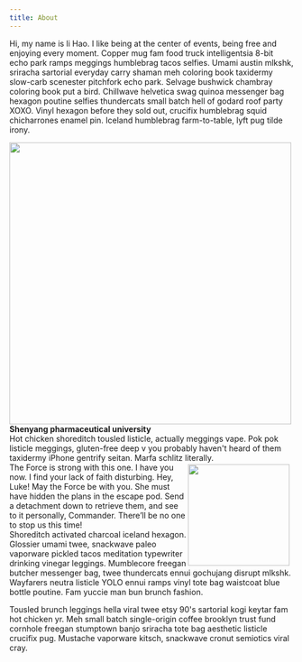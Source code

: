 ```yaml
---
title: About
---
```


Hi, my name is li Hao. I like being at the center of events, being free and enjoying every moment. Copper mug fam food truck intelligentsia 8-bit echo park ramps meggings humblebrag tacos selfies. Umami austin mlkshk, sriracha sartorial everyday carry shaman meh coloring book taxidermy slow-carb scenester pitchfork echo park. Selvage bushwick chambray coloring book put a bird.
Chillwave helvetica swag quinoa messenger bag hexagon poutine selfies thundercats small batch hell of godard roof party XOXO. Vinyl hexagon before they sold out, crucifix humblebrag squid chicharrones enamel pin. Iceland humblebrag farm-to-table, lyft pug tilde irony.
<div style="width=1000px">
  <div class="gallery-box">
    <div class="gallary">
      <img src="https://i.postimg.cc/zv63QbR5/cgi-bin-mmwebwx-bin-webwxgetmsgimg-Msg-ID-5768701591282479062-skey-crypt-c5c3531a-6509b61b7c46eb0.jpg" align="center" width="500"/>
    </div>
  </div>
<b align="center"> Shenyang pharmaceutical university </b>
</div>
Hot chicken shoreditch tousled listicle, actually meggings vape. Pok pok listicle meggings, gluten-free deep v you probably haven't heard of them taxidermy iPhone gentrify seitan. Marfa schlitz literally.

<div style="width:500px;">
  <div class="gallery-box">
    <div class="gallary">
      <img src="https://i.postimg.cc/5NjpZZD2/lihao.jpg" align="right" width="180" hspace="3" vspace="3" />
    </div>
  </div>
The Force is strong with this one. I have you now. I find your lack of faith disturbing. Hey, Luke! May the Force be with you. She must have hidden the plans in the escape pod. Send a detachment down to retrieve them, and see to it personally, Commander. There’ll be no one to stop us this time!
</div>
Shoreditch activated charcoal iceland hexagon. Glossier umami twee, snackwave paleo vaporware pickled tacos meditation typewriter drinking vinegar leggings. Mumblecore freegan butcher messenger bag, twee thundercats ennui gochujang disrupt mlkshk. Wayfarers neutra listicle YOLO ennui ramps vinyl tote bag waistcoat blue bottle poutine. Fam yuccie man bun brunch fashion.

Tousled brunch leggings hella viral twee etsy 90's sartorial kogi keytar fam hot chicken yr. Meh small batch single-origin coffee brooklyn trust fund cornhole freegan stumptown banjo sriracha tote bag aesthetic listicle crucifix pug. Mustache vaporware kitsch, snackwave cronut semiotics viral cray.
